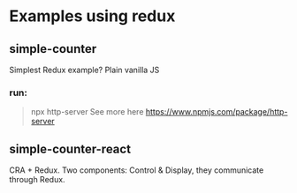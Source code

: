 # Examples using redux

## simple-counter

Simplest Redux example?
Plain vanilla JS

### run:

> npx http-server
> See more here https://www.npmjs.com/package/http-server

## simple-counter-react

CRA + Redux.
Two components: Control & Display, they communicate through Redux.
